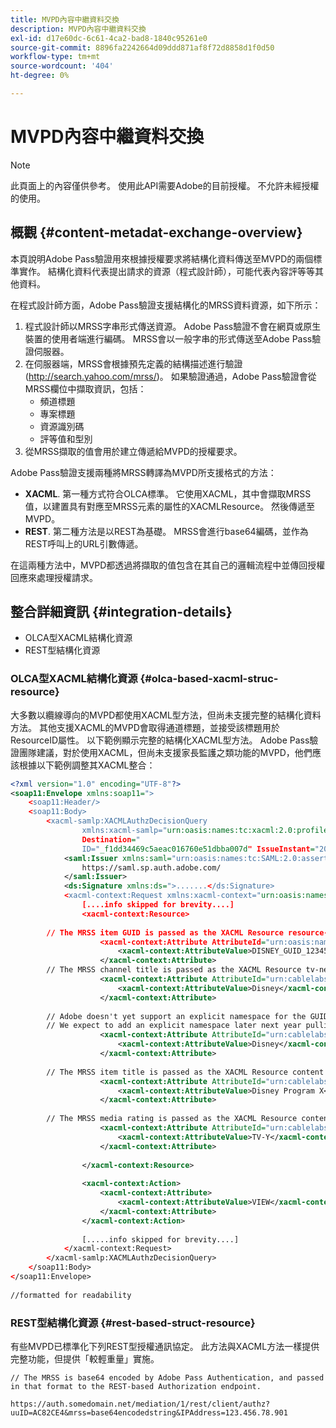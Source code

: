 ```yaml
---
title: MVPD內容中繼資料交換
description: MVPD內容中繼資料交換
exl-id: d17e60dc-6c61-4ca2-bad8-1840c95261e0
source-git-commit: 8896fa2242664d09ddd871af8f72d8858d1f0d50
workflow-type: tm+mt
source-wordcount: '404'
ht-degree: 0%

---
```


# MVPD內容中繼資料交換

>[!NOTE]
>
>此頁面上的內容僅供參考。 使用此API需要Adobe的目前授權。 不允許未經授權的使用。

## 概觀 {#content-metadat-exchange-overview}

本頁說明Adobe Pass驗證用來根據授權要求將結構化資料傳送至MVPD的兩個標準實作。  結構化資料代表提出請求的資源（程式設計師），可能代表內容評等等其他資料。

在程式設計師方面，Adobe Pass驗證支援結構化的MRSS資料資源，如下所示：

1. 程式設計師以MRSS字串形式傳送資源。 Adobe Pass驗證不會在網頁或原生裝置的使用者端進行編碼。 MRSS會以一般字串的形式傳送至Adobe Pass驗證伺服器。
1. 在伺服器端，MRSS會根據預先定義的結構描述進行驗證(http://search.yahoo.com/mrss/)。  如果驗證通過，Adobe Pass驗證會從MRSS欄位中擷取資訊，包括：
   * 頻道標題
   * 專案標題
   * 資源識別碼
   * 評等值和型別
1. 從MRSS擷取的值會用於建立傳遞給MVPD的授權要求。

Adobe Pass驗證支援兩種將MRSS轉譯為MVPD所支援格式的方法：

* **XACML**.  第一種方式符合OLCA標準。  它使用XACML，其中會擷取MRSS值，以建置具有對應至MRSS元素的屬性的XACMLResource。  然後傳遞至MVPD。
* **REST**.  第二種方法是以REST為基礎。  MRSS會進行base64編碼，並作為REST呼叫上的URL引數傳遞。

在這兩種方法中，MVPD都透過將擷取的值包含在其自己的邏輯流程中並傳回授權回應來處理授權請求。

## 整合詳細資訊 {#integration-details}

* OLCA型XACML結構化資源
* REST型結構化資源

### OLCA型XACML結構化資源 {#olca-based-xacml-struc-resource}

大多數以纜線導向的MVPD都使用XACML型方法，但尚未支援完整的結構化資料方法。  其他支援XACML的MVPD會取得通道標題，並接受該標題用於ResourceID屬性。 以下範例顯示完整的結構化XACML型方法。 Adobe Pass驗證團隊建議，對於使用XACML，但尚未支援家長監護之類功能的MVPD，他們應該根據以下範例調整其XACML整合：

```XML
<?xml version="1.0" encoding="UTF-8"?>
<soap11:Envelope xmlns:soap11=">
    <soap11:Header/>
    <soap11:Body>
        <xacml-samlp:XACMLAuthzDecisionQuery
                xmlns:xacml-samlp="urn:oasis:names:tc:xacml:2.0:profile:saml2.0:v2:schema:protocol"
                Destination="
                ID="_f1dd34469c5aeac016760e51dbba007d" IssueInstant="2012-06-26T16:30:24.879Z" Version="2.0">
            <saml:Issuer xmlns:saml="urn:oasis:names:tc:SAML:2.0:assertion">
                https://saml.sp.auth.adobe.com/
            </saml:Issuer>
            <ds:Signature xmlns:ds=">.......</ds:Signature>
            <xacml-context:Request xmlns:xacml-context="urn:oasis:names:tc:xacml:2.0:context:schema:os">
                [....info skipped for brevity....]
                <xacml-context:Resource>
 
        // The MRSS item GUID is passed as the XACML Resource resource-id
                    <xacml-context:Attribute AttributeId="urn:oasis:names:tc:xacml:1.0:resource:resource-id">
                        <xacml-context:AttributeValue>DISNEY_GUID_12345</xacml-context:AttributeValue>
                    </xacml-context:Attribute>
        // The MRSS channel title is passed as the XACML Resource tv-network
                    <xacml-context:Attribute AttributeId="urn:cablelabs:ocla:1.0:attribute:content:tv-network">
                        <xacml-context:AttributeValue>Disney</xacml-context:AttributeValue>
                    </xacml-context:Attribute>
 
        // Adobe doesn't yet support an explicit namespace for the GUID, so we reuse the channel title as the GUID.  
        // We expect to add an explicit namespace later next year pulling it from the GUID scheme attribute.
                    <xacml-context:Attribute AttributeId="urn:cablelabs:ocla:1.0:attribute:content:id:namespace">
                        <xacml-context:AttributeValue>Disney</xacml-context:AttributeValue>
                    </xacml-context:Attribute>
 
        // The MRSS item title is passed as the XACML Resource content title
                    <xacml-context:Attribute AttributeId="urn:cablelabs:ocla:1.0:attribute:content:title">
                        <xacml-context:AttributeValue>Disney Program X</xacml-context:AttributeValue>
                    </xacml-context:Attribute>
 
        // The MRSS media rating is passed as the XACML Resource content rating 
                    <xacml-context:Attribute AttributeId="urn:cablelabs:ocla:1.0:attribute:content:rating:vchip">
                        <xacml-context:AttributeValue>TV-Y</xacml-context:AttributeValue>
                    </xacml-context:Attribute>
 
                </xacml-context:Resource>
 
                <xacml-context:Action>
                    <xacml-context:Attribute>
                        <xacml-context:AttributeValue>VIEW</xacml-context:AttributeValue>
                    </xacml-context:Attribute>
                </xacml-context:Action>
 
                [.....info skipped for brevity....]
            </xacml-context:Request>
        </xacml-samlp:XACMLAuthzDecisionQuery>
    </soap11:Body>
</soap11:Envelope>
 
//formatted for readability
```

### REST型結構化資源 {#rest-based-struct-resource}

有些MVPD已標準化下列REST型授權通訊協定。 此方法與XACML方法一樣提供完整功能，但提供「較輕重量」實施。

`// The MRSS is base64 encoded by Adobe Pass Authentication, and passed in that format to the REST-based Authorization endpoint.`

`https://auth.somedomain.net/mediation/1/rest/client/authz?uuID=AC82CE4&mrss=base64encodedstring&IPAddress=123.456.78.901`

<!--
>[!RELATEDINFORMATION]
>* [User Metadata Exchange](/help/authentication/mvpd-user-metadata-exchng.md)
>* [Logout](/help/authentication/usecase-mvpd-logout.md)
>* [Programmer Integration Guide: Identifying Protected Resources](/help/authentication/identify-protected-resources.md)
>* [Programmer Integration Guide: User Metadata Exchange](/help/authentication/user-metadata.md)
-->
